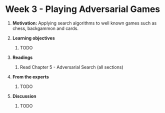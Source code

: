 # Week 3 - Playing Adversarial Games

1. **Motivation:** Applying search algorithms to well known games such as chess, backgammon and cards.

1. **Learning objectives**

    1. TODO 

1. **Readings**
    1.  Read Chapter 5 - Adversarial Search (all sections)

1. **From the experts**

    1.  TODO

1. **Discussion**

    1. TODO  
